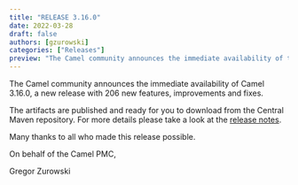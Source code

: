 ```yaml
---
title: "RELEASE 3.16.0"
date: 2022-03-28
draft: false
authors: [gzurowski]
categories: ["Releases"]
preview: "The Camel community announces the immediate availability of the new Camel 3.16.0 release"
---
```



The Camel community announces the immediate availability of Camel 3.16.0, a new release with 206 new features, improvements and fixes.

The artifacts are published and ready for you to download from the Central Maven repository. For more details please take a look at the [release notes](/releases/release-3.16.0/).

Many thanks to all who made this release possible.

On behalf of the Camel PMC,

Gregor Zurowski
